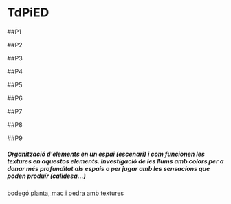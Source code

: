 # TdPiED

##P1

##P2

##P3

##P4

##P5

##P6

##P7

##P8

##P9
##### Organització d'elements en un espai (escenari) i com funcionen les textures en aquestos elements. Investigació de les llums amb colors per a donar més profunditat als espais o per jugar amb les sensacions que poden produïr (calidesa...)
[bodegó planta, mac i pedra amb textures](p9_bodego_mac.jpg)
